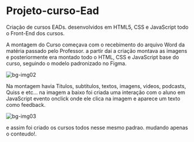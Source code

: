 # Projeto-curso-Ead
Criação de cursos EADs. desenvolvidos em HTML5, CSS e JavaScript todo o Front-End dos cursos.


A montagem do Curso começava com o recebimento do arquivo Word da matéria passado pelo Professor. a partir dai a criação
montava as imagens e posteriormente era montado todo o HTML, CSS e JavaScript base do curso, seguindo o modelo padronizado
no Figma.



![bg-img02](https://user-images.githubusercontent.com/46785525/76587223-f596fc00-64c1-11ea-8766-215e57019c4a.png)


Na montagem havia Titulos, subtitulos, textos, imagens, videos, podcasts, Quiss e etc...
na imagem a baixo foi criada uma interação com o aluno em JavaScript evento onclick onde ele clica na imagem e aparece um texto como feedback.

![bg-img03](https://user-images.githubusercontent.com/46785525/76587277-1d865f80-64c2-11ea-9f98-6122a026e669.png)

e assim foi criado os cursos todos nesse mesmo padrao. mudando apenas o conteudo!.
